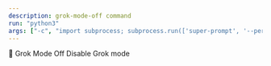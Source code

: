 ```yaml
---
description: grok-mode-off command
run: "python3"
args: ["-c", "import subprocess; subprocess.run(['super-prompt', '--persona-grok-mode-off'] + __import__('sys').argv[1:], input='${input}', text=True, check=False)"]
---
```


🔴 Grok Mode Off
Disable Grok mode
